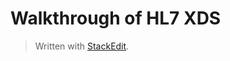 # Walkthrough of HL7 XDS 


> Written with [StackEdit](https://stackedit.io/).
<!--stackedit_data:
eyJoaXN0b3J5IjpbNzU4NDI1MjY2XX0=
-->